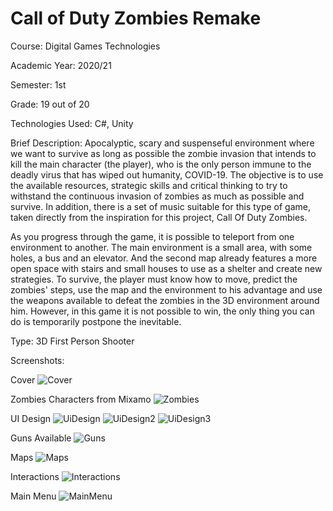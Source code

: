 # Call of Duty Zombies Remake

Course: Digital Games Technologies

Academic Year: 2020/21

Semester: 1st

Grade: 19 out of 20

Technologies Used: C#, Unity

Brief Description: Apocalyptic, scary and suspenseful environment where we want to survive as long as possible the zombie invasion that intends to kill the main character (the player), who is the only person immune to the deadly virus that has wiped out humanity, COVID-19. The objective is to use the available resources, strategic skills and critical thinking to try to withstand the continuous invasion of zombies as much as possible and survive.
In addition, there is a set of music suitable for this type of game, taken directly from the inspiration for this project, Call Of Duty Zombies.

As you progress through the game, it is possible to teleport from one environment to another. The main environment is a small area, with some holes, a bus and an elevator. And the second map already features a more open space with stairs and small houses to use as a shelter and create new strategies.
To survive, the player must know how to move, predict the zombies' steps, use the map and the environment to his advantage and use the weapons available to defeat the zombies in the 3D environment around him. However, in this game it is not possible to win, the only thing you can do is temporarily postpone the inevitable.

Type: 3D First Person Shooter

Screenshots:

Cover
![Cover](https://user-images.githubusercontent.com/46992334/192888762-58641fb1-8a1f-4c3e-9b2b-896094f33d2c.png)


Zombies Characters from Mixamo
![Zombies](https://user-images.githubusercontent.com/46992334/192887857-1e01b62f-c2ee-41f9-97ba-9340bfd12805.jpg)

UI Design
![UiDesign](https://user-images.githubusercontent.com/46992334/192887830-ac634904-23fd-402a-b065-37263b98d7b9.png)
![UiDesign2](https://user-images.githubusercontent.com/46992334/192887841-856d1eeb-72e3-43fd-99d3-a52de0b98e83.png)
![UiDesign3](https://user-images.githubusercontent.com/46992334/192887865-61dbe365-9f71-4224-81ca-afead5d2dd24.jpg)

Guns Available
![Guns](https://user-images.githubusercontent.com/46992334/192887876-4491bc32-b840-4080-8b7c-41d8fd3c674f.jpg)

Maps
![Maps](https://user-images.githubusercontent.com/46992334/192887883-2d259b89-795e-44d4-9d2d-e4c14e0bfaee.jpg)

Interactions
![Interactions](https://user-images.githubusercontent.com/46992334/192887896-d9aa23c0-a960-4095-ada5-62b9a2bdfc3a.jpg)

Main Menu
![MainMenu](https://user-images.githubusercontent.com/46992334/192887850-61600c68-688f-411c-8dd8-1dd458a15437.png)
